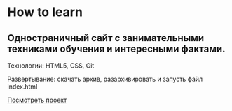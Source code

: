 ﻿# How to learn

Одностраничный сайт с занимательными техниками обучения и интересными фактами.  
-----

Технологии: HTML5, CSS, Git  

Развертывание: скачать архив, разархивировать и запусть файл index.html  

[Посмотреть проект](https://bulmarik.github.io/how-to-learn/index.html)  
